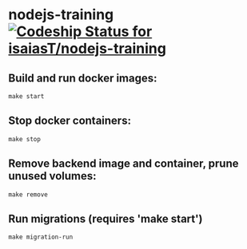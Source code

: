 # nodejs-training &nbsp;&nbsp;&nbsp;&nbsp; [ ![Codeship Status for isaiasT/nodejs-training](https://www.codeship.io/projects/59d8101e-cc4d-4401-ad06-4e8fcd04bd19/status?branch=main)](https://www.codeship.io/projects/456420)

## Build and run docker images:

    make start

## Stop docker containers:

    make stop

## Remove backend image and container, prune unused volumes:

    make remove

## Run migrations (requires 'make start')

    make migration-run
